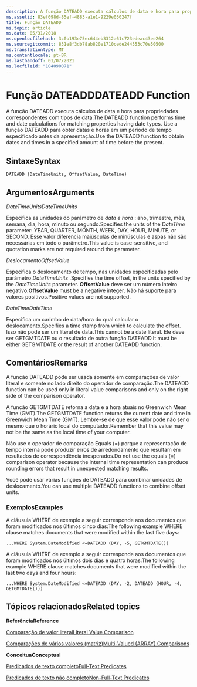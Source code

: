 ```yaml
---
description: A função DATEADD executa cálculos de data e hora para propriedades correspondentes com tipos de data. Use a função DATEADD para obter datas e horas em um período de tempo especificado antes da apresentação.
ms.assetid: 83ef098d-85ef-4883-a1e1-9229e050247f
title: Função DATEADD
ms.topic: article
ms.date: 05/31/2018
ms.openlocfilehash: 3c0b193e75ec644eb3312a61c723edeac43ee264
ms.sourcegitcommit: 831e8f3db78ab820e1710cede244553c70e50500
ms.translationtype: MT
ms.contentlocale: pt-BR
ms.lasthandoff: 01/07/2021
ms.locfileid: "104090071"
---
```

# <a name="dateadd-function"></a><span data-ttu-id="78efd-104">Função DATEADD</span><span class="sxs-lookup"><span data-stu-id="78efd-104">DATEADD Function</span></span>

<span data-ttu-id="78efd-105">A função DATEADD executa cálculos de data e hora para propriedades correspondentes com tipos de data.</span><span class="sxs-lookup"><span data-stu-id="78efd-105">The DATEADD function performs time and date calculations for matching properties having date types.</span></span> <span data-ttu-id="78efd-106">Use a função DATEADD para obter datas e horas em um período de tempo especificado antes da apresentação.</span><span class="sxs-lookup"><span data-stu-id="78efd-106">Use the DATEADD function to obtain dates and times in a specified amount of time before the present.</span></span>

## <a name="syntax"></a><span data-ttu-id="78efd-107">Sintaxe</span><span class="sxs-lookup"><span data-stu-id="78efd-107">Syntax</span></span>


```
DATEADD (DateTimeUnits, OffsetValue, DateTime)
```



## <a name="arguments"></a><span data-ttu-id="78efd-108">Argumentos</span><span class="sxs-lookup"><span data-stu-id="78efd-108">Arguments</span></span>

<span data-ttu-id="78efd-109">*DateTimeUnits*</span><span class="sxs-lookup"><span data-stu-id="78efd-109">*DateTimeUnits*</span></span>

<span data-ttu-id="78efd-110">Especifica as unidades do parâmetro de *data e hora* : ano, trimestre, mês, semana, dia, hora, minuto ou segundo.</span><span class="sxs-lookup"><span data-stu-id="78efd-110">Specifies the units of the *DateTime* parameter: YEAR, QUARTER, MONTH, WEEK, DAY, HOUR, MINUTE, or SECOND.</span></span> <span data-ttu-id="78efd-111">Esse valor diferencia maiúsculas de minúsculas e aspas não são necessárias em todo o parâmetro.</span><span class="sxs-lookup"><span data-stu-id="78efd-111">This value is case-sensitive, and quotation marks are not required around the parameter.</span></span>

<span data-ttu-id="78efd-112">*Deslocamento*</span><span class="sxs-lookup"><span data-stu-id="78efd-112">*OffsetValue*</span></span>

<span data-ttu-id="78efd-113">Especifica o deslocamento de tempo, nas unidades especificadas pelo parâmetro *DateTimeUnits* .</span><span class="sxs-lookup"><span data-stu-id="78efd-113">Specifies the time offset, in the units specified by the *DateTimeUnits* parameter.</span></span> <span data-ttu-id="78efd-114">**OffsetValue** deve ser um número inteiro negativo.</span><span class="sxs-lookup"><span data-stu-id="78efd-114">**OffsetValue** must be a negative integer.</span></span> <span data-ttu-id="78efd-115">Não há suporte para valores positivos.</span><span class="sxs-lookup"><span data-stu-id="78efd-115">Positive values are not supported.</span></span>

<span data-ttu-id="78efd-116">*DateTime*</span><span class="sxs-lookup"><span data-stu-id="78efd-116">*DateTime*</span></span>

<span data-ttu-id="78efd-117">Especifica um carimbo de data/hora do qual calcular o deslocamento.</span><span class="sxs-lookup"><span data-stu-id="78efd-117">Specifies a time stamp from which to calculate the offset.</span></span> <span data-ttu-id="78efd-118">Isso não pode ser um literal de data.</span><span class="sxs-lookup"><span data-stu-id="78efd-118">This cannot be a date literal.</span></span> <span data-ttu-id="78efd-119">Ele deve ser GETGMTDATE ou o resultado de outra função DATEADD.</span><span class="sxs-lookup"><span data-stu-id="78efd-119">It must be either GETGMTDATE or the result of another DATEADD function.</span></span>

## <a name="remarks"></a><span data-ttu-id="78efd-120">Comentários</span><span class="sxs-lookup"><span data-stu-id="78efd-120">Remarks</span></span>

<span data-ttu-id="78efd-121">A função DATEADD pode ser usada somente em comparações de valor literal e somente no lado direito do operador de comparação.</span><span class="sxs-lookup"><span data-stu-id="78efd-121">The DATEADD function can be used only in literal value comparisons and only on the right side of the comparison operator.</span></span>

<span data-ttu-id="78efd-122">A função GETGMTDATE retorna a data e a hora atuais no Greenwich Mean Time (GMT).</span><span class="sxs-lookup"><span data-stu-id="78efd-122">The GETGMTDATE function returns the current date and time in Greenwich Mean Time (GMT).</span></span> <span data-ttu-id="78efd-123">Lembre-se de que esse valor pode não ser o mesmo que o horário local do computador.</span><span class="sxs-lookup"><span data-stu-id="78efd-123">Remember that this value may not be the same as the local time of your computer.</span></span>

<span data-ttu-id="78efd-124">Não use o operador de comparação Equals (=) porque a representação de tempo interna pode produzir erros de arredondamento que resultam em resultados de correspondência inesperados.</span><span class="sxs-lookup"><span data-stu-id="78efd-124">Do not use the equals (=) comparison operator because the internal time representation can produce rounding errors that result in unexpected matching results.</span></span>

<span data-ttu-id="78efd-125">Você pode usar várias funções de DATEADD para combinar unidades de deslocamento.</span><span class="sxs-lookup"><span data-stu-id="78efd-125">You can use multiple DATEADD functions to combine offset units.</span></span>

### <a name="examples"></a><span data-ttu-id="78efd-126">Exemplos</span><span class="sxs-lookup"><span data-stu-id="78efd-126">Examples</span></span>

<span data-ttu-id="78efd-127">A cláusula WHERE de exemplo a seguir corresponde aos documentos que foram modificados nos últimos cinco dias:</span><span class="sxs-lookup"><span data-stu-id="78efd-127">The following example WHERE clause matches documents that were modified within the last five days:</span></span>


```
...WHERE System.DateModified <=DATEADD (DAY, -5, GETGMTDATE())
```



<span data-ttu-id="78efd-128">A cláusula WHERE de exemplo a seguir corresponde aos documentos que foram modificados nos últimos dois dias e quatro horas:</span><span class="sxs-lookup"><span data-stu-id="78efd-128">The following example WHERE clause matches documents that were modified within the last two days and four hours:</span></span>


```
...WHERE System.DateModified <=DATEADD (DAY, -2, DATEADD (HOUR, -4, GETGMTDATE()))
```



## <a name="related-topics"></a><span data-ttu-id="78efd-129">Tópicos relacionados</span><span class="sxs-lookup"><span data-stu-id="78efd-129">Related topics</span></span>

<dl> <dt>

<span data-ttu-id="78efd-130">**Referência**</span><span class="sxs-lookup"><span data-stu-id="78efd-130">**Reference**</span></span>
</dt> <dt>

[<span data-ttu-id="78efd-131">Comparação de valor literal</span><span class="sxs-lookup"><span data-stu-id="78efd-131">Literal Value Comparison</span></span>](-search-sql-literalvaluecomparison.md)
</dt> <dt>

[<span data-ttu-id="78efd-132">Comparações de vários valores (matriz)</span><span class="sxs-lookup"><span data-stu-id="78efd-132">Multi-Valued (ARRAY) Comparisons</span></span>](-search-sql-multivaluedcomparisons.md)
</dt> <dt>

<span data-ttu-id="78efd-133">**Conceitua**</span><span class="sxs-lookup"><span data-stu-id="78efd-133">**Conceptual**</span></span>
</dt> <dt>

[<span data-ttu-id="78efd-134">Predicados de texto completo</span><span class="sxs-lookup"><span data-stu-id="78efd-134">Full-Text Predicates</span></span>](-search-sql-fulltextpredicates.md)
</dt> <dt>

[<span data-ttu-id="78efd-135">Predicados de texto não completo</span><span class="sxs-lookup"><span data-stu-id="78efd-135">Non-Full-Text Predicates</span></span>](-search-sql-nonfulltextpredicates.md)
</dt> </dl>

 

 



